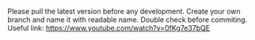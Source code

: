 Please pull the latest version before any development.
Create your own branch and name it with readable name.
Double check before commiting.
Useful link: https://www.youtube.com/watch?v=0fKg7e37bQE
